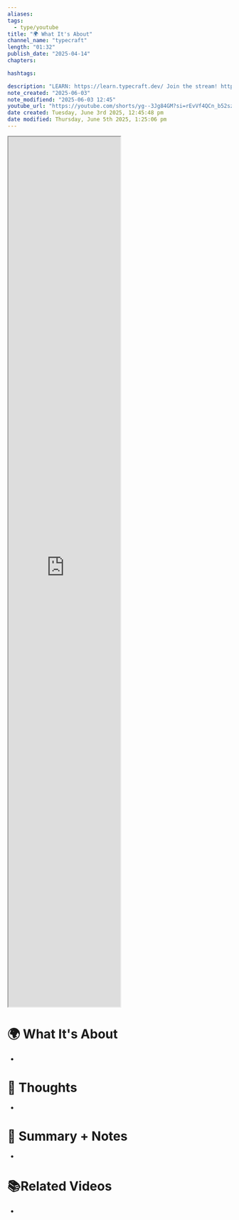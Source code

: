 ```yaml
---
aliases: 
tags:
  - type/youtube
title: "🌍 What It's About"
channel_name: "typecraft"
length: "01:32"
publish_date: "2025-04-14"
chapters: 

hashtags: 

description: "LEARN: https://learn.typecraft.dev/ Join the stream! https://twitch.tv/typecraft Join the community: https://discord.gg/TfPqD3MWVq X: https://x.com/typecraft_dev"
note_created: "2025-06-03"
note_modifiend: "2025-06-03 12:45"
youtube_url: "https://youtube.com/shorts/yg--3Jg84GM?si=rEvVf4QCn_b52szI"
date created: Tuesday, June 3rd 2025, 12:45:48 pm
date modified: Thursday, June 5th 2025, 1:25:06 pm
---
```



<iframe title="This will WRECK your computer #coding #linux #typecraft" src="https://www.youtube.com/embed/yg--3Jg84GM?feature=oembed" height="113" width="200" style="aspect-ratio: 1.76991 / 1; width: 50%; height: 50%;" allowfullscreen="" allow="fullscreen"></iframe>


# 🌍 What It's About
- 


# 🧠 Thoughts
- 

# 📒 Summary + Notes
-

# 📚Related Videos
-  
